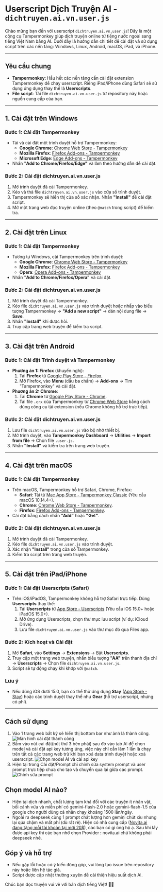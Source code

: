 # Userscript Dịch Truyện AI - `dichtruyen.ai.vn.user.js`

Chào mừng bạn đến với userscript `dichtruyen.ai.vn.user.js`! Đây là một công cụ Tampermonkey giúp dịch truyện online từ tiếng nước ngoài sang tiếng Việt Nam bằng AI. Dưới đây là hướng dẫn chi tiết để cài đặt và sử dụng script trên các nền tảng: Windows, Linux, Android, macOS, iPad, và iPhone.

---

## Yêu cầu chung
- **Tampermonkey**: Hầu hết các nền tảng cần cài đặt extension Tampermonkey để chạy userscript. Riêng iPad/iPhone dùng Safari sẽ sử dụng ứng dụng thay thế là **Userscripts**.
- **File script**: Tải file `dichtruyen.ai.vn.user.js` từ repository này hoặc nguồn cung cấp của bạn.

---

## 1. Cài đặt trên Windows
### Bước 1: Cài đặt Tampermonkey
- Tải và cài đặt một trình duyệt hỗ trợ Tampermonkey:
  - **Google Chrome**: [Chrome Web Store - Tampermonkey](https://chrome.google.com/webstore/detail/tampermonkey/dhdgffkkebhmkfjojejmpbldmpobfkfo)
  - **Mozilla Firefox**: [Firefox Add-ons - Tampermonkey](https://addons.mozilla.org/en-US/firefox/addon/tampermonkey/)
  - **Microsoft Edge**: [Edge Add-ons - Tampermonkey](https://microsoftedge.microsoft.com/addons/detail/tampermonkey/iikmleipfamncoeapigifbpdccjbpkbc)
- Nhấn **"Add to Chrome/Firefox/Edge"** và làm theo hướng dẫn để cài đặt.

### Bước 2: Cài đặt dichtruyen.ai.vn.user.js
1. Mở trình duyệt đã cài Tampermonkey.
2. Kéo và thả file `dichtruyen.ai.vn.user.js` vào cửa sổ trình duyệt.
3. Tampermonkey sẽ hiển thị cửa sổ xác nhận. Nhấn **"Install"** để cài đặt script.
4. Mở một trang web đọc truyện online (theo `@match` trong script) để kiểm tra.

---

## 2. Cài đặt trên Linux
### Bước 1: Cài đặt Tampermonkey
- Tương tự Windows, cài Tampermonkey trên trình duyệt:
  - **Google Chrome**: [Chrome Web Store - Tampermonkey](https://chrome.google.com/webstore/detail/tampermonkey/dhdgffkkebhmkfjojejmpbldmpobfkfo)
  - **Mozilla Firefox**: [Firefox Add-ons - Tampermonkey](https://addons.mozilla.org/en-US/firefox/addon/tampermonkey/)
  - **Opera**: [Opera Add-ons - Tampermonkey](https://addons.opera.com/en/extensions/details/tampermonkey-beta/)
- Nhấn **"Add to Chrome/Firefox/Opera"** và cài đặt.

### Bước 2: Cài đặt dichtruyen.ai.vn.user.js
1. Mở trình duyệt đã cài Tampermonkey.
2. Kéo file `dichtruyen.ai.vn.user.js` vào trình duyệt hoặc nhấp vào biểu tượng Tampermonkey -> **"Add a new script"** -> dán nội dung file -> **Save**.
3. Nhấn **"Install"** khi được hỏi.
4. Truy cập trang web truyện để kiểm tra script.

---

## 3. Cài đặt trên Android
### Bước 1: Cài đặt Trình duyệt và Tampermonkey
- **Phương án 1: Firefox** (khuyến nghị):
  1. Tải **Firefox** từ [Google Play Store - Firefox](https://play.google.com/store/apps/details?id=org.mozilla.firefox).
  2. Mở Firefox, vào **Menu** (dấu ba chấm) -> **Add-ons** -> Tìm "Tampermonkey" và cài đặt.
- **Phương án 2: Chrome**:
  1. Tải **Chrome** từ [Google Play Store - Chrome](https://play.google.com/store/apps/details?id=com.android.chrome).
  2. Tải file `.crx` của Tampermonkey từ [Chrome Web Store](https://chrome.google.com/webstore/detail/tampermonkey/dhdgffkkebhmkfjojejmpbldmpobfkfo) bằng cách dùng công cụ tải extension (nếu Chrome không hỗ trợ trực tiếp).

### Bước 2: Cài đặt dichtruyen.ai.vn.user.js
1. Lưu file `dichtruyen.ai.vn.user.js` vào bộ nhớ thiết bị.
2. Mở trình duyệt, vào **Tampermonkey Dashboard** -> **Utilities** -> **Import from file** -> Chọn file `.user.js`.
3. Nhấn **"Install"** và kiểm tra trên trang web truyện.

---

## 4. Cài đặt trên macOS
### Bước 1: Cài đặt Tampermonkey
- Trên macOS, Tampermonkey hỗ trợ Safari, Chrome, Firefox:
  - **Safari**: Tải từ [Mac App Store - Tampermonkey Classic](https://apps.apple.com/us/app/tampermonkey-classic/id1482490089) (Yêu cầu macOS 10.14.4+).
  - **Chrome**: [Chrome Web Store - Tampermonkey](https://chrome.google.com/webstore/detail/tampermonkey/dhdgffkkebhmkfjojejmpbldmpobfkfo).
  - **Firefox**: [Firefox Add-ons - Tampermonkey](https://addons.mozilla.org/en-US/firefox/addon/tampermonkey/).
- Cài đặt bằng cách nhấn **"Add"** hoặc **"Get"**.

### Bước 2: Cài đặt dichtruyen.ai.vn.user.js
1. Mở trình duyệt đã cài Tampermonkey.
2. Kéo file `dichtruyen.ai.vn.user.js` vào trình duyệt.
3. Xác nhận **"Install"** trong cửa sổ Tampermonkey.
4. Kiểm tra script trên trang web truyện.

---

## 5. Cài đặt trên iPad/iPhone
### Bước 1: Cài đặt Userscripts (Safari)
- Trên iOS/iPadOS, Tampermonkey không hỗ trợ Safari trực tiếp. Dùng **Userscripts** thay thế:
  1. Tải **Userscripts** từ [App Store - Userscripts](https://apps.apple.com/us/app/userscripts/id1463298887) (Yêu cầu iOS 15.0+ hoặc iPadOS 15.0+).
  2. Mở ứng dụng Userscripts, chọn thư mục lưu script (ví dụ: iCloud Drive).
  3. Lưu file `dichtruyen.ai.vn.user.js` vào thư mục đó qua Files app.

### Bước 2: Kích hoạt và Cài đặt
1. Mở **Safari**, vào **Settings** -> **Extensions** -> Bật **Userscripts**.
2. Truy cập một trang web truyện, nhấn biểu tượng **"AA"** trên thanh địa chỉ -> **Userscripts** -> Chọn file `dichtruyen.ai.vn.user.js`.
3. Script sẽ tự động chạy khi khớp với `@match`.

### Lưu ý
- Nếu dùng iOS dưới 15.0, bạn có thể thử ứng dụng **Stay** ([App Store - Stay](https://apps.apple.com/us/app/stay-for-safari/id1596652956)) hoặc các trình duyệt thay thế như **Gear** (hỗ trợ userscript, nhưng có phí).

---

## Cách sử dụng
1. Vào 1 trang web bất kỳ sẽ hiển thị bottom bar như ảnh là thành công.
![Màn hình cài đặt thành công](screenshot/screen.png)
2. Bấm vào nút cài đặt(nút thứ 3 bên phải) sau đó vào tab AI để chọn model và cài đặt api key tương ứng, việc này chỉ cần làm 1 lần là chạy trên tất cả các trang web trừ khi bạn xoá data trình duyệt hoặc xoá userscript.
![Chọn model AI và cài api key](screenshot/setup-ai.png)
3. Hiện tại trong Cài đặt/Prompt chỉ chỉnh sửa system prompt và user prompt trực tiệp chưa cho tạo và chuyển qua lại giữa các prompt.
![Chỉnh sửa prompt](screenshot/setup-prompt.png)

## Chọn model AI nào? 
- Hiện tại dịch nhanh, chất lượng tạm khá đối với các truyện ít nhân vật, bối cảnh vừa và miễn phí có gemini-flash-2.0 hoặc gemini-flash-1.5 của google cho người dùng cá nhân chạy khoảng 1500 lần/ngày.
- Ngoài ra deepseek cùng 1 prompt chất lượng hơn gemini chút xíu nhưng lại qúa chậm và mất phí (dù rất rẻ). Hiện có nhà cung cấp ([Novita.ai đang tặng mỗi tài khoản tại mới 20$](https://novita.ai/referral?invited_code=TV2UGE)), các bạn có gì ủng hộ ạ. Sau khi lấy được api key thì các bạn nhớ chọn Provider : novita.ai chứ không phải deepseek nhé.

## Góp ý và hỗ trợ
- Nếu gặp lỗi hoặc có ý kiến đóng góp, vui lòng tạo issue trên repository này hoặc liên hệ tác giả.
- Script được cập nhật thường xuyên để cải thiện hiệu suất dịch AI.

Chúc bạn đọc truyện vui vẻ với bản dịch tiếng Việt! 📖✨